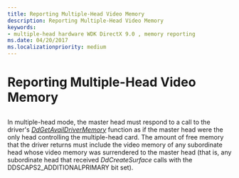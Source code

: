 ```yaml
---
title: Reporting Multiple-Head Video Memory
description: Reporting Multiple-Head Video Memory
keywords:
- multiple-head hardware WDK DirectX 9.0 , memory reporting
ms.date: 04/20/2017
ms.localizationpriority: medium
---
```


# Reporting Multiple-Head Video Memory


## <span id="ddk_reporting_multiple_head_video_memory_gg"></span><span id="DDK_REPORTING_MULTIPLE_HEAD_VIDEO_MEMORY_GG"></span>


In multiple-head mode, the master head must respond to a call to the driver's [*DdGetAvailDriverMemory*](/windows/win32/api/ddrawint/nc-ddrawint-pdd_getavaildrivermemory) function as if the master head were the only head controlling the multiple-head card. The amount of free memory that the driver returns must include the video memory of any subordinate head whose video memory was surrendered to the master head (that is, any subordinate head that received *DdCreateSurface* calls with the DDSCAPS2\_ADDITIONALPRIMARY bit set).

 

